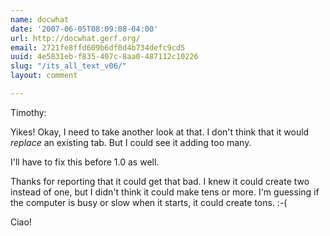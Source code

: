 ```yaml
---
name: docwhat
date: '2007-06-05T08:09:08-04:00'
url: http://docwhat.gerf.org/
email: 2721fe8ffd609b6df0d4b734defc9cd5
uuid: 4e5831eb-f835-407c-8aa0-487112c10226
slug: "/its_all_text_v06/"
layout: comment

---
```


Timothy:

Yikes!  Okay, I need to take another look at that. I don't think that it would *replace* an existing tab.  But I could see it adding too many.

I'll have to fix this before 1.0 as well.

Thanks for reporting that it could get that bad.  I knew it could create two instead of one, but I didn't think it could make tens or more.  I'm guessing if the computer is busy or slow when it starts, it could create tons. :-(

Ciao!
